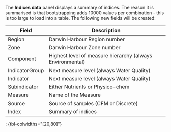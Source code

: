 The **Indices data** panel displays a summary of indices. The reason
it is summarised is that bootstrapping adds 10000 values per
combination - this is too large to load into a table. The following
new fields will be created:


<div class="table-minimal">

| Field          | Description                                               |
|----------------|-----------------------------------------------------------|
| Region         | Darwin Harbour Region number                              |
| Zone           | Darwin Harbour Zone number                                |
| Component      | Highest level of measure hierarchy (always Environmental) |
| IndicatorGroup | Next measure level (always Water Quality)                 |
| Indicator      | Next measure level (always Water Quality)                 |
| Subindicator   | Either Nutrients or Physico-chem                          |
| Measure        | Name of the Measure                                       |
| Source         | Source of samples (CFM or Discrete)                       |
| Index          | Summary of indices                                        |

: {tbl-colwidths="[20,80]"} 
   
</div>
